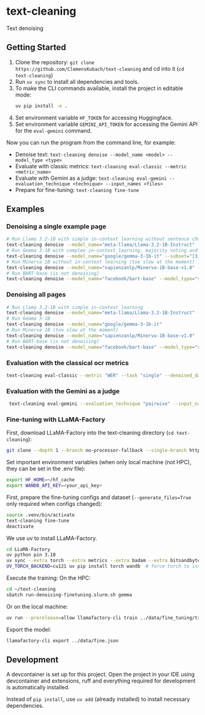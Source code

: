 # text-cleaning
Text denoising

## Getting Started
1. Clone the repository: `git clone https://github.com/ClemensKubach/text-cleaning` and cd into it (`cd text-cleaning`)
2. Run `uv sync` to install all dependencies and tools.
3. To make the CLI commands available, install the project in editable mode:
   ```bash
   uv pip install -e .
   ```
4. Set environment variable `HF_TOKEN` for accessing Huggingface.
5. Set environment variable `GEMINI_API_TOKEN` for accessing the Gemini API for the `eval-gemini` command.

Now you can run the program from the command line, for example:
- Denoise text: `text-cleaning denoise --model_name <model> --model_type <type>`
- Evaluate with classic metrics: `text-cleaning eval-classic --metric <metric_name>`
- Evaluate with Gemini as a judge: `text-cleaning eval-gemini --evaluation_technique <technique> --input_names <files>`
- Prepare for fine-tuning: `text-cleaning fine-tune`

## Examples

### Denoising a single example page
```bash
# Run Llama 3.2-1B with simple in-context learning without sentence chunking
text-cleaning denoise --model_name="meta-llama/Llama-3.2-1B-Instruct" --subset="[3,]" --in_context "simple" --use_sentence_chunks=False
# Run Gemma 3-1B with complex in-context learning, majority voting and sentence chunking
text-cleaning denoise --model_name="google/gemma-3-1b-it" --subset="[3,]" --in_context "complex" --num_attempts=5
# Run Minerva 1B without in-context learning (too slow at the moment)
text-cleaning denoise --model_name="sapienzanlp/Minerva-1B-base-v1.0" --subset="[3,]" --in_context "None"
# Run BART-base (is not denoising)
text-cleaning denoise --model_name="facebook/bart-base" --model_type="seq2seq" --subset="[3,]" --in_context "None"
```

### Denoising all pages
```bash
# Run Llama 3.2-1B with simple in-context learning
text-cleaning denoise --model_name="meta-llama/Llama-3.2-1B-Instruct" --in_context "simple"
# Run Gemma 3-1B
text-cleaning denoise --model_name="google/gemma-3-1b-it"
# Run Minerva 1B (too slow at the moment)
text-cleaning denoise --model_name="sapienzanlp/Minerva-1B-base-v1.0"
# Run BART-base (is not denoising)
text-cleaning denoise --model_name="facebook/bart-base" --model_type="seq2seq"
```

### Evaluation with the classical ocr metrics

```bash
text-cleaning eval-classic --metric "WER" --task "single" --denoised_data_path "data/ocr_datasets/eng/the_vampyre_ocr_denoised_google-gemma-3-1b-it.json"
```

### Evaluation with the Gemini as a judge 

```bash
 text-cleaning eval-gemini --evaluation_technique "pairwise" --input_names "the_vampyre_ocr_denoised_google-gemma-3-1b-it.json" "the_vampyre_ocr_denoised_facebook-bart-base.json"
```

### Fine-tuning with LLaMA-Factory
First, download LLaMA-Factory into the text-cleaning directory (`cd text-cleaning`):
```bash
git clone --depth 1 --branch no-processor-fallback --single-branch https://github.com/ClemensKubach/LLaMA-Factory.git
```

Set important environment variables (when only local machine (not HPC), they can be set in the .env file):
```bash
export HF_HOME=~/hf_cache
export WANDB_API_KEY=<your_api_key>
```

First, prepare the fine-tuning configs and dataset (`--generate_files=True` only required when configs changed):
```bash
source .venv/bin/activate
text-cleaning fine-tune
deactivate
```

We use uv to install LLaMA-Factory.
```bash
cd LLaMA-Factory
uv python pin 3.10
uv sync --extra torch --extra metrics --extra badam --extra bitsandbytes --prerelease=allow
UV_TORCH_BACKEND=cu121 uv pip install torch wandb  # force torch to install for cuda 12.1 (that may not be the default on the HPC)
```

Execute the training:
On the HPC:
```bash
cd ~/text-cleaning
sbatch run-denoising-finetuning.slurm.sh gemma
```

Or on the local machine:
```bash
uv run --prerelease=allow llamafactory-cli train ../data/fine_tuning/train_configs/ocr-llama-the_vampyre-config.json
```

Export the model:
```bash
llamafactory-cli export ../data/fine.json
```


## Development
A devcontainer is set up for this project.
Open the project in your IDE using devcontainer and extensions, ruff and everything required for development is automatically installed.

Instead of `pip install`, use `uv add` (already installed) to install necessary dependencies.
